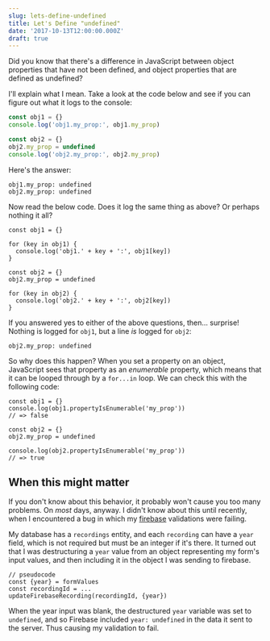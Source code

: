 ```yaml
---
slug: lets-define-undefined
title: Let's Define "undefined"
date: '2017-10-13T12:00:00.000Z'
draft: true
---
```


Did you know that there's a difference in JavaScript between object properties that have not been defined, and object properties that are defined as undefined?

I'll explain what I mean. Take a look at the code below and see if you can figure out what it logs to the console:

```javascript
const obj1 = {}
console.log('obj1.my_prop:', obj1.my_prop)

const obj2 = {}
obj2.my_prop = undefined
console.log('obj2.my_prop:', obj2.my_prop)
```

Here's the answer:

```
obj1.my_prop: undefined
obj2.my_prop: undefined
```

Now read the below code. Does it log the same thing as above? Or perhaps nothing it all?

```
const obj1 = {}

for (key in obj1) {
  console.log('obj1.' + key + ':', obj1[key])
}

const obj2 = {}
obj2.my_prop = undefined

for (key in obj2) {
  console.log('obj2.' + key + ':', obj2[key])
}
```

If you answered yes to either of the above questions, then... surprise! Nothing is logged for `obj1`, but a line *is* logged for `obj2`:

```
obj2.my_prop: undefined
```

So why does this happen? When you set a property on an object, JavaScript sees that property as an *enumerable* property, which means that it can be looped through by a `for...in` loop. We can check this with the following code:

```
const obj1 = {}
console.log(obj1.propertyIsEnumerable('my_prop'))
// => false

const obj2 = {}
obj2.my_prop = undefined

console.log(obj2.propertyIsEnumerable('my_prop'))
// => true
```

## When this might matter

If you don't know about this behavior, it probably won't cause you too many problems. On *most* days, anyway. I didn't know about this until recently, when I encountered a bug in which my [firebase](https://firebase.google.com/) validations were failing.

My database has a `recordings` entity, and each `recording` can have a `year` field, which is not required but must be an integer if it's there. It turned out that I was destructuring a `year` value from an object representing my form's input values, and then including it in the object I was sending to firebase.

```
// pseudocode
const {year} = formValues
const recordingId = ...
updateFirebaseRecording(recordingId, {year})
```

When the year input was blank, the destructured `year` variable was set to `undefined`, and so Firebase included `year: undefined` in the data it sent to the server. Thus causing my validation to fail.

